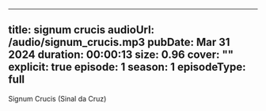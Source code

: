  ---
title: signum crucis
audioUrl: /audio/signum_crucis.mp3
pubDate: Mar 31 2024
duration: 00:00:13
size: 0.96
cover: ""
explicit: true
episode: 1
season: 1
episodeType: full
---
Signum Crucis (Sinal da Cruz)